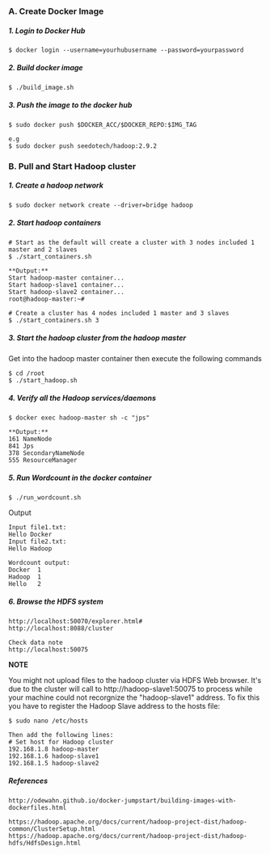 ### A. Create Docker Image
##### 1. Login to Docker Hub
```
$ docker login --username=yourhubusername --password=yourpassword
```

##### 2. Build docker image
```
$ ./build_image.sh
```

##### 3. Push the image to the docker hub
```
$ sudo docker push $DOCKER_ACC/$DOCKER_REPO:$IMG_TAG

e.g
$ sudo docker push seedotech/hadoop:2.9.2
```

### B. Pull and Start Hadoop cluster
##### 1. Create a hadoop network
```
$ sudo docker network create --driver=bridge hadoop
```

##### 2. Start hadoop containers
```
# Start as the default will create a cluster with 3 nodes included 1 master and 2 slaves
$ ./start_containers.sh

**Output:**
Start hadoop-master container...
Start hadoop-slave1 container...
Start hadoop-slave2 container...
root@hadoop-master:~#

# Create a cluster has 4 nodes included 1 master and 3 slaves
$ ./start_containers.sh 3
```

##### 3. Start the hadoop cluster from the hadoop master
Get into the hadoop master container then execute the following commands
```
$ cd /root
$ ./start_hadoop.sh
```

##### 4. Verify all the Hadoop services/daemons
```
$ docker exec hadoop-master sh -c "jps"

**Output:**
161 NameNode
841 Jps
378 SecondaryNameNode
555 ResourceManager
```

##### 5. Run Wordcount in the docker container
```
$ ./run_wordcount.sh
```

Output
```
Input file1.txt:
Hello Docker
Input file2.txt:
Hello Hadoop

Wordcount output:
Docker  1
Hadoop  1
Hello   2
```

##### 6. Browse the HDFS system
```
http://localhost:50070/explorer.html#
http://localhost:8088/cluster

Check data note
http://localhost:50075
```

**NOTE**

You might not upload files to the hadoop cluster via HDFS Web browser. It's due to the cluster will call to http://hadoop-slave1:50075 to process while your machine could not recorgnize the "hadoop-slave1" address. To fix this you have to register the Hadoop Slave address to the hosts file:
```
$ sudo nano /etc/hosts

Then add the following lines:
# Set host for Hadoop cluster
192.168.1.8 hadoop-master
192.168.1.6 hadoop-slave1
192.168.1.5 hadoop-slave2
```

##### References
```
http://odewahn.github.io/docker-jumpstart/building-images-with-dockerfiles.html

https://hadoop.apache.org/docs/current/hadoop-project-dist/hadoop-common/ClusterSetup.html
https://hadoop.apache.org/docs/current/hadoop-project-dist/hadoop-hdfs/HdfsDesign.html
```